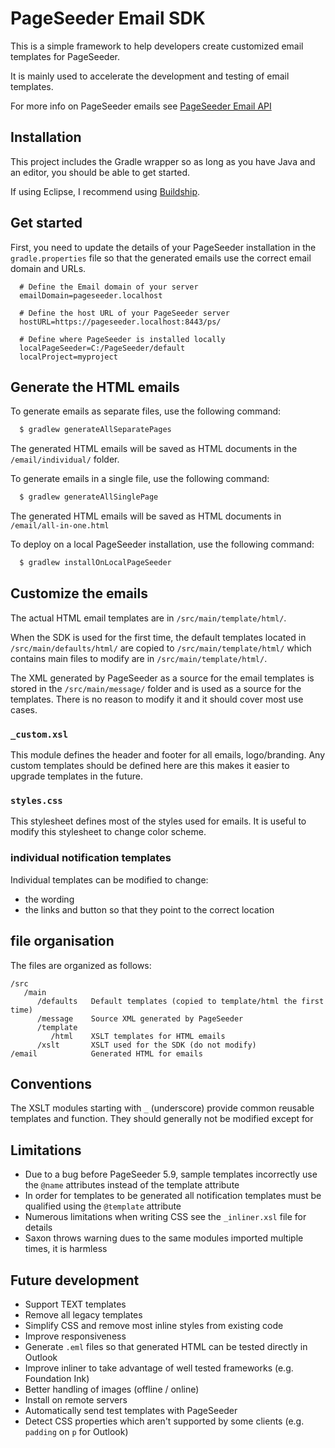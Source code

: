 # PageSeeder Email SDK

This is a simple framework to help developers create customized email templates for PageSeeder.

It is mainly used to accelerate the development and testing of email templates.

For more info on PageSeeder emails see [PageSeeder Email API](https://dev.pageseeder.com/guide/configuration/emails.html)

## Installation

This project includes the Gradle wrapper so as long as you have Java and an editor, 
you should be able to get started.

If using Eclipse, I recommend using [Buildship](http://projects.eclipse.org/projects/tools.buildship).

## Get started

First, you need to update the details of your PageSeeder installation 
in the `gradle.properties` file so that the generated emails use the correct 
email domain and URLs. 

```
  # Define the Email domain of your server
  emailDomain=pageseeder.localhost

  # Define the host URL of your PageSeeder server
  hostURL=https://pageseeder.localhost:8443/ps/

  # Define where PageSeeder is installed locally
  localPageSeeder=C:/PageSeeder/default
  localProject=myproject
```

## Generate the HTML emails

To generate emails as separate files, use the following command:

```sh
  $ gradlew generateAllSeparatePages
```

The generated HTML emails will be saved as HTML documents in the `/email/individual/` folder.

To generate emails in a single file, use the following command:

```sh
  $ gradlew generateAllSinglePage
```

The generated HTML emails will be saved as HTML documents in `/email/all-in-one.html`

To deploy on a local PageSeeder installation, use the following command:

```sh
  $ gradlew installOnLocalPageSeeder
```

## Customize the emails

The actual HTML email templates are in `/src/main/template/html/`.

When the SDK is used for the first time, the default templates located in
`/src/main/defaults/html/` are copied to `/src/main/template/html/`
which contains main files to modify are in `/src/main/template/html/`.

The XML generated by PageSeeder as a source for the email templates is stored in the
`/src/main/message/` folder and is used as a source for the templates. There is no reason 
to modify it and it should cover most use cases.

### `_custom.xsl`

This module defines the header and footer for all emails, logo/branding.
Any custom templates should be defined here are this makes it easier to upgrade templates in the future.

### `styles.css`

This stylesheet defines most of the styles used for emails.
It is useful to modify this stylesheet to change color scheme.

### individual notification templates

Individual templates can be modified to change:
 - the wording
 - the links and button so that they point to the correct location


## file organisation

The files are organized as follows:

```
/src
   /main
      /defaults   Default templates (copied to template/html the first time)
      /message    Source XML generated by PageSeeder
      /template   
         /html    XSLT templates for HTML emails
      /xslt       XSLT used for the SDK (do not modify)
/email            Generated HTML for emails 
```

## Conventions

The XSLT modules starting with `_` (underscore) provide common reusable templates and function.
They should generally not be modified except for 


## Limitations

 - Due to a bug before PageSeeder 5.9, sample templates incorrectly use the `@name` attributes 
   instead of the template attribute
 - In order for templates to be generated all notification templates must be qualified using the
   `@template` attribute
 - Numerous limitations when writing CSS see the `_inliner.xsl` file for details
 - Saxon throws warning dues to the same modules imported multiple times, it is harmless


## Future development

 - Support TEXT templates
 - Remove all legacy templates
 - Simplify CSS and remove most inline styles from existing code
 - Improve responsiveness
 - Generate `.eml` files so that generated HTML can be tested directly in Outlook
 - Improve inliner to take advantage of well tested frameworks (e.g. Foundation Ink)
 - Better handling of images (offline / online)
 - Install on remote servers
 - Automatically send test templates with PageSeeder 
 - Detect CSS properties which aren't supported by some clients (e.g. `padding` on `p` for Outlook)


